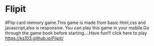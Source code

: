 # Flipit
#Flip card memory game.This game is made from basic html,css and javascript,also is responsive.
You can play this game in your mobile.Go through the game book before starting....Have fun!!!
click here to play https://ks103.github.io/Flipit/

